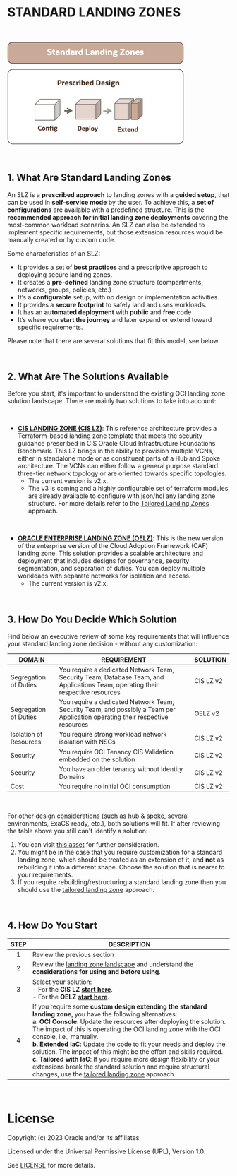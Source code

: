 # STANDARD LANDING ZONES

&nbsp; 

<img src="../images/lzf_standard.png" alt= “” width="400" height="value">

&nbsp; 

## 1. What Are Standard Landing Zones

An SLZ is a **prescribed approach** to landing zones with a **guided setup**, that can be used in **self-service mode** by the user. To achieve this, a **set of configurations** are available with a predefined structure. This is the **recommended approach for initial landing zone deployments** covering the most-common workload scenarios. An SLZ can also be extended to implement specific requirements, but those extension resources would be manually created or by custom code.

Some characteristics of an SLZ:

- It provides a set of **best practices** and a prescriptive approach to deploying secure landing zones.
- It creates a **pre-defined** landing zone structure (compartments, networks, groups, policies, etc.)
- It’s a **configurable** setup, with no design or implementation activities.
- It provides a **secure footprint** to safely land and uses workloads.
- It has an **automated deployment** with **public** and **free** code
- It’s where you **start the journey** and later expand or extend toward specific requirements.

Please note that there are several solutions that fit this model, see below.

&nbsp; 

## 2. What Are The Solutions Available

Before you start, it's important to understand the existing OCI landing zone solution landscape. There are mainly two solutions to take into account:

&nbsp; 

* **[CIS LANDING ZONE (CIS LZ)](https://docs.oracle.com/en/solutions/cis-oci-benchmark/index.html)**:  This reference architecture provides a Terraform-based landing zone template that meets the security guidance prescribed in CIS Oracle Cloud Infrastructure Foundations Benchmark. This LZ brings in the ability to provision multiple VCNs, either in standalone mode or as constituent parts of a Hub and Spoke architecture. The VCNs can either follow a general purpose standard three-tier network topology or are oriented towards specific topologies. 
  * The current version is v2.x.
  * The v3 is coming and a highly configurable set of terraform modules are already available to configure with json/hcl any landing zone structure. For more details refer to the [Tailored Landing Zones](/tailored_landing_zones/tailored_landing_zones.md) approach. 


&nbsp; 
* **[ORACLE ENTERPRISE LANDING ZONE (OELZ)](https://blogs.oracle.com/cloudsecurity/post/enterprise-scale-baseline-landing-zone-version2)**: This is the new version of the enterprise version of the Cloud Adoption Framework (CAF) landing zone. This solution provides a scalable architecture and deployment that includes designs for governance, security segmentation, and separation of duties. You can deploy multiple workloads with separate networks for isolation and access.
  * The current version is v2.x.



&nbsp; 

## 3. How Do You Decide Which Solution

Find below an executive review of some key requirements that will influence your standard landing zone decision - without any customization:

| DOMAIN  |  REQUIREMENT | SOLUTION  |  
|---|---|---|
| Segregation of Duties | You require a dedicated Network Team, Security Team, Database Team, and Applications Team, operating their respective resources| CIS LZ v2 |
| Segregation of Duties | You require a dedicated Network Team, Security Team, and possibly a Team per Application operating their respective resources | OELZ v2 |
| Isolation of Resources | You require strong workload network isolation with NSGs | CIS LZ v2 |
| Security | You require OCI Tenancy CIS Validation embedded on the solution | CIS LZ v2 |
| Security | You have an older tenancy without Identity Domains | CIS LZ v2 |
| Cost | You require no initial OCI consumption | CIS LZ v2 |

&nbsp; 

For other design considerations (such as hub & spoke, several environments, ExaCS ready, etc.), both solutions will fit. If after reviewing the table above you still can't identify a solution: 
1. You can visit [this asset](/commons/select_your_solution.pdf) for further consideration.
2. You might be in the case that you require customization for a standard landing zone, which should be treated as an extension of it, and **not** as rebuilding it into a different shape. Choose the solution that is nearer to your requirements.
3. If you require rebuilding/restructuring a standard landing zone then you should use the [tailored landing zone](/tailored_landing_zones/tailored_landing_zones.md) approach.

&nbsp; 

## 4. How Do You Start

| STEP  |   DESCRIPTION | 
|:---:|---|
| 1 | Review the previous section | 
| 2 | Review the [landing zone landscape](/commons/select_your_solution.pdf) and understand the **considerations for using and before using**.  |
|3 | Select your solution:<br>- For the **CIS LZ [start here](/standard_landing_zones/cis_lz_v2/cis_landing_zone_v2.md)**. <br>- For the **OELZ [start here](/standard_landing_zones/oelz_v2/oelz_v2.md)**.
| 4 | If you require some **custom design extending the standard landing zone**, you have the following alternatives: <br>**a. OCI Console**: Update the resources after deploying the solution. The impact of this is operating the OCI landing zone with the OCI console, i.e., manually.<br>**b. Extended IaC**: Update the code to fit your needs and deploy the solution. The impact of this might be the effort and skills required. <br>**c. Tailored with IaC**: If you require more design flexibility or your extensions break the standard solution and require structural changes, use the [tailored landing zone](/tailored_landing_zones/tailored_landing_zones.md) approach.

   
&nbsp; 

# License

Copyright (c) 2023 Oracle and/or its affiliates.

Licensed under the Universal Permissive License (UPL), Version 1.0.

See [LICENSE](https://github.com/oracle-devrel/technology-ngineering/blob/folder-structure/LICENSE) for more details.
